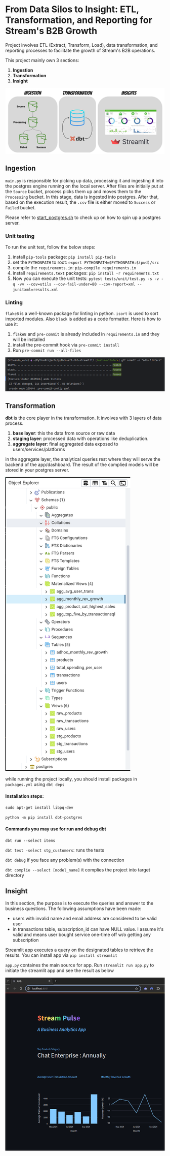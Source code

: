 # From Data Silos to Insight: ETL, Transformation, and Reporting for Stream's B2B Growth

Project involves ETL (Extract, Transform, Load), data transformation, and reporting processes to facilitate
the growth of Stream's B2B operations.

This project mainly own 3 sections: 
1. **Ingestion**
2. **Transformation**
3. **Insight**

![structure.jpg](figs/structure.jpg)

## Ingestion

`main.py` is responsible for picking up data, processing it and ingesting 
it into the postgres engine running on the local server. 
After files are initially put at the `Source` bucket, process picks them up 
and moves them to the `Processing` bucket. In this stage, data is ingested into 
postgres. After that, based on the execution result, the `.csv` file is either 
moved to `Success` or `Failed` bucket. 

Please refer to [start_postgres.sh](start_postgres.sh) to check up on 
how to spin up a postgres server. 

### Unit testing

To run the unit test, follow the below steps: 

1. install `pip-tools` package: `pip install pip-tools`
2. set the `PYTHONPATH` to root: `export PYTHONPATH=$PYTHONPATH:$(pwd)/src`
3. compile the `requirements.in`: `pip-compile requirements.in`
4. install `requirements.text` packages: `pip install -r requirements.txt`
5. Now you can execute the unit tests: `pytest tests/unit/test.py -s -v -q -vv --cov=utils --cov-fail-under=80 --cov-report=xml --junitxml=results.xml`

### Linting

`flake8` is a well-known package for linting in python. `isort` is used to sort imported modules.
Also `black` is added as a code formatter.
Here is how to use it: 
1. `flake8` and `pre-commit` is already included in `requirements.in` and they will be installed
2. install the pre-commit hook via `pre-commit install`
3. Run `pre-commit run --all-files`

![linter.png](figs/linter.png)

## Transformation

**dbt** is the core player in the transformation. 
It involves with 3 layers of data process.

1. **base layer**: this the data from source or raw data
2. **staging layer**: processed data with operations like deduplication. 
3. **aggregate layer**: final aggregated data exposed to users/services/platforms

in the aggregate layer, the analytical queries rest where they will serve 
the backend of the app/dashboard. The result of the complied models will be 
stored in your postgres server. 

![postgres.png](figs/postgres.png)

while running the project locally, you should 
install packages in `packages.yml` using `dbt deps`


#### Installation steps:
`sudo apt-get install libpq-dev`

`python -m pip install dbt-postgres`

#### Commands you may use for run and debug dbt
`dbt run --select items`

`dbt test -select stg_customers`: runs the tests 

`dbt debug` if you face any problem(s) with the connection

`dbt complie --select [model_name]` it complies the project into target directory


## Insight

In this section, the purpose is to execute the queries and answer to the business
questions. The following assumptions have been made:
- users with invalid name and email address are considered to be valid user
- in transactions table, subscription_id can have NULL value. I assume it's valid and means user bought service one-time off w/o getting any subscription 

Streamlit app executes a query on the designated tables to retrieve the results. 
You can install app via 
`pip install streamlit`

`app.py` containes the main source for app. 
Run `streamlit run app.py` to initiate the streamlit app and see the result as below  


![streamlit_app.png](figs/streamlit_app.png)